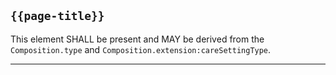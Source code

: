 ## <code>{{page-title}}</code>

This element SHALL be present and MAY be derived from the `Composition.type` and `Composition.extension:careSettingType`.

---